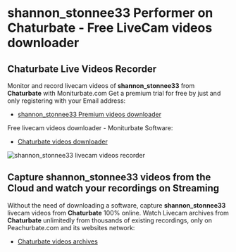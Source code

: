 # shannon_stonnee33 Performer on Chaturbate - Free LiveCam videos downloader

## Chaturbate Live Videos Recorder

Monitor and record livecam videos of **shannon_stonnee33** from **Chaturbate** with Moniturbate.com
Get a premium trial for free by just and only registering with your Email address:
* [shannon_stonnee33 Premium videos downloader](https://moniturbate.com/request-demo-licence-key.html)

Free livecam videos downloader - Moniturbate Software:
* [Chaturbate videos downloader](https://moniturbate.com/moniturbate-download-software.html)

![shannon_stonnee33 livecam videos recorder](https://peachurnet.com/templates/moniturbate-software.png)


## Capture shannon_stonnee33 videos from the Cloud and watch your recordings on Streaming

Without the need of downloading a software, capture **shannon_stonnee33** livecam videos from **Chaturbate** 100% online.
Watch Livecam archives from **Chaturbate** unlimitedly from thousands of existing recordings, only on Peachurbate.com and its websites network:
* [Chaturbate videos archives](https://peachurnet.com/)